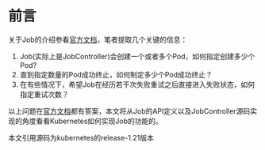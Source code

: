 <!--
 * @Author: jinde.zgm
 * @Date: 2021-03-31 22:09:43
 * @Description: JobController源码解析
-->

# 前言

关于Job的介绍参看[官方文档](https://kubernetes.io/zh/docs/concepts/workloads/controllers/job/)，笔者提取几个关键的信息：

1. Job(实际上是JobController)会创建一个或者多个Pod，如何指定创建多少个Pod?
2. 直到指定数量的Pod成功终止，如何制定多少个Pod成功终止？
3. 在有些情况下，希望Job在经历若干次失败重试之后直接进入失败状态，如何指定重试次数？

以上问题在[官方文档](https://kubernetes.io/zh/docs/concepts/workloads/controllers/job/)都有答案，本文将从Job的API定义以及JobController源码实现的角度看看Kubernetes如何实现Job的功能的。

本文引用源码为kubernetes的release-1.21版本
